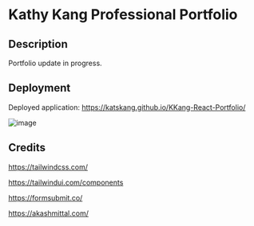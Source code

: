 # Kathy Kang Professional Portfolio

## Description

Portfolio update in progress.

## Deployment

Deployed application: https://katskang.github.io/KKang-React-Portfolio/

![image](https://user-images.githubusercontent.com/105574653/205471412-66e05d58-579d-4b3b-8760-d896ab60b378.png)

## Credits

https://tailwindcss.com/

https://tailwindui.com/components

https://formsubmit.co/

https://akashmittal.com/
